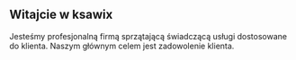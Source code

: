 ## Witajcie w ksawix

Jesteśmy profesjonalną firmą sprzątającą świadczącą usługi dostosowane do klienta. Naszym głównym celem jest zadowolenie klienta.

